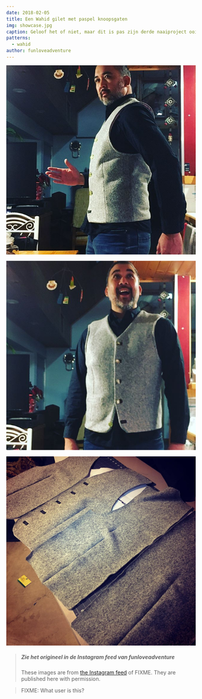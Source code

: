 ```yaml
---
date: 2018-02-05
title: Een Wahid gilet met paspel knoopsgaten
img: showcase.jpg
caption: Geloof het of niet, maar dit is pas zijn derde naaiproject ooit.
patterns:
  - wahid
author: funloveadventure
---
```


![](2.jpg)

![](3.jpg)

![](4.jpg)

> ##### Zie het origineel in de Instagram feed van funloveadventure
> 
> These images are from [the Instagram feed](https://www.instagram.com/funloveadventure/) of FIXME. They are published here with permission.

> FIXME: What user is this?
